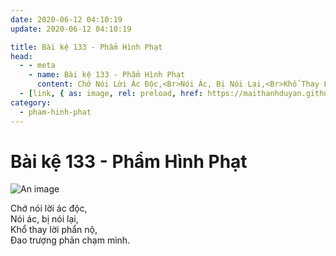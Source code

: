 ```yaml
---
date: 2020-06-12 04:10:19
update: 2020-06-12 04:10:19

title: Bài kệ 133 - Phẩm Hình Phạt
head:
  - - meta
    - name: Bài kệ 133 - Phẩm Hình Phạt
      content: Chớ Nói Lời Ác Độc,<Br>Nói Ác, Bị Nói Lại,<Br>Khổ Thay Lời Phẩn Nộ,<Br>Ðao Trượng Phản Chạm Mình.<Br>
  - [link, { as: image, rel: preload, href: https://maithanhduyan.github.io/kinh-phap-cu/img/pham-hinh-phat/pham-hinh-phat-133.jpg }]
category:
  - pham-hinh-phat
---
```


# Bài kệ 133 - Phẩm Hình Phạt

![An image](/img/pham-hinh-phat/pham-hinh-phat-133.jpg)

Chớ nói lời ác độc,<br>Nói ác, bị nói lại,<br>Khổ thay lời phẩn nộ,<br>Ðao trượng phản chạm mình.<br>
